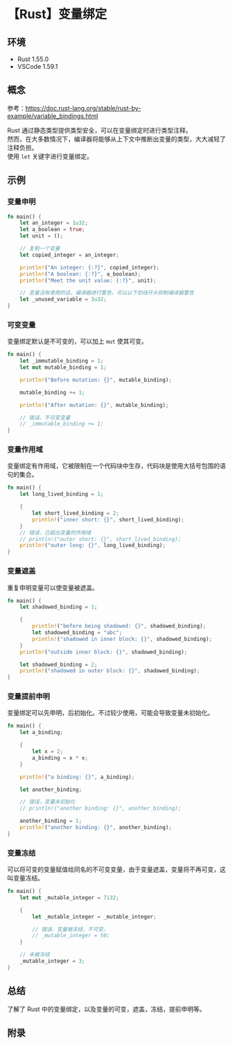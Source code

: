 # 【Rust】变量绑定

## 环境

- Rust 1.55.0
- VSCode 1.59.1

## 概念

参考：<https://doc.rust-lang.org/stable/rust-by-example/variable_bindings.html>

Rust 通过静态类型提供类型安全，可以在变量绑定时进行类型注释。  
然而，在大多数情况下，编译器将能够从上下文中推断出变量的类型，大大减轻了注释负担。  
使用 `let` 关键字进行变量绑定。

## 示例

### 变量申明

```rust
fn main() {
    let an_integer = 1u32;
    let a_boolean = true;
    let unit = ();

    // 复制一个变量
    let copied_integer = an_integer;

    println!("An integer: {:?}", copied_integer);
    println!("A boolean: {:?}", a_boolean);
    println!("Meet the unit value: {:?}", unit);

    // 变量没有使用的话，编译器进行警告，可以以下划线开头抑制编译器警告
    let _unused_variable = 3u32;
}
```

### 可变变量

变量绑定默认是不可变的，可以加上 `mut` 使其可变。

```rust
fn main() {
    let _immutable_binding = 1;
    let mut mutable_binding = 1;

    println!("Before mutation: {}", mutable_binding);

    mutable_binding += 1;

    println!("After mutation: {}", mutable_binding);

    // 错误，不可变变量
    // _immutable_binding += 1;
}
```

### 变量作用域

变量绑定有作用域，它被限制在一个代码块中生存，代码块是使用大括号包围的语句的集合。

```rust
fn main() {
    let long_lived_binding = 1;

    {
        let short_lived_binding = 2;
        println!("inner short: {}", short_lived_binding);
    }
    // 错误，已超出变量的作用域
    // println!("outer short: {}", short_lived_binding);
    println!("outer long: {}", long_lived_binding);
}
```

### 变量遮盖

重复申明变量可以使变量被遮盖。

```rust
fn main() {
    let shadowed_binding = 1;

    {
        println!("before being shadowed: {}", shadowed_binding);
        let shadowed_binding = "abc";
        println!("shadowed in inner block: {}", shadowed_binding);
    }
    println!("outside inner block: {}", shadowed_binding);

    let shadowed_binding = 2;
    println!("shadowed in outer block: {}", shadowed_binding);
}
```

### 变量提前申明

变量绑定可以先申明，后初始化。不过较少使用，可能会导致变量未初始化。

```rust
fn main() {
    let a_binding;

    {
        let x = 2;
        a_binding = x * x;
    }

    println!("a binding: {}", a_binding);

    let another_binding;

    // 错误，变量未初始化
    // println!("another binding: {}", another_binding);

    another_binding = 1;
    println!("another binding: {}", another_binding);
}
```

### 变量冻结

可以将可变的变量赋值给同名的不可变变量，由于变量遮盖，变量将不再可变，这叫变量冻结。

```rust
fn main() {
    let mut _mutable_integer = 7i32;

    {
        let _mutable_integer = _mutable_integer;

        // 错误，变量被冻结，不可变。
        // _mutable_integer = 50;
    }

    // 未被冻结
    _mutable_integer = 3;
}
```

## 总结

了解了 Rust 中的变量绑定，以及变量的可变，遮盖，冻结，提前申明等。

## 附录
